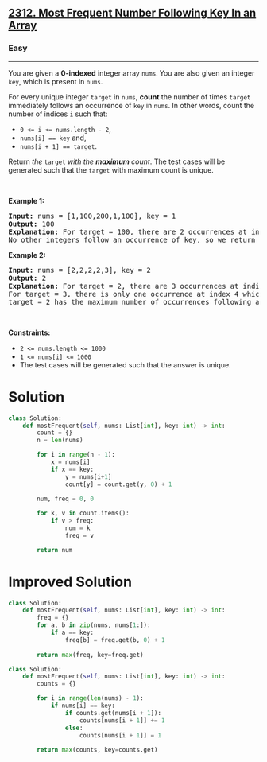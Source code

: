 <h2><a href="https://leetcode.com/problems/most-frequent-number-following-key-in-an-array">2312. Most Frequent Number Following Key In an Array</a></h2><h3>Easy</h3><hr><p>You are given a <strong>0-indexed</strong> integer array <code>nums</code>.<strong> </strong>You are also given an integer <code>key</code>, which is present in <code>nums</code>.</p>

<p>For every unique integer <code>target</code> in <code>nums</code>, <strong>count</strong> the number of times <code>target</code> immediately follows an occurrence of <code>key</code> in <code>nums</code>. In other words, count the number of indices <code>i</code> such that:</p>

<ul>
	<li><code>0 &lt;= i &lt;= nums.length - 2</code>,</li>
	<li><code>nums[i] == key</code> and,</li>
	<li><code>nums[i + 1] == target</code>.</li>
</ul>

<p>Return <em>the </em><code>target</code><em> with the <strong>maximum</strong> count</em>. The test cases will be generated such that the <code>target</code> with maximum count is unique.</p>

<p>&nbsp;</p>
<p><strong class="example">Example 1:</strong></p>

<pre>
<strong>Input:</strong> nums = [1,100,200,1,100], key = 1
<strong>Output:</strong> 100
<strong>Explanation:</strong> For target = 100, there are 2 occurrences at indices 1 and 4 which follow an occurrence of key.
No other integers follow an occurrence of key, so we return 100.
</pre>

<p><strong class="example">Example 2:</strong></p>

<pre>
<strong>Input:</strong> nums = [2,2,2,2,3], key = 2
<strong>Output:</strong> 2
<strong>Explanation:</strong> For target = 2, there are 3 occurrences at indices 1, 2, and 3 which follow an occurrence of key.
For target = 3, there is only one occurrence at index 4 which follows an occurrence of key.
target = 2 has the maximum number of occurrences following an occurrence of key, so we return 2.
</pre>

<p>&nbsp;</p>
<p><strong>Constraints:</strong></p>

<ul>
	<li><code>2 &lt;= nums.length &lt;= 1000</code></li>
	<li><code>1 &lt;= nums[i] &lt;= 1000</code></li>
	<li>The test cases will be generated such that the answer is unique.</li>
</ul>

# Solution 
```python
class Solution:
    def mostFrequent(self, nums: List[int], key: int) -> int:
        count = {}
        n = len(nums)

        for i in range(n - 1):
            x = nums[i]
            if x == key:
                y = nums[i+1]
                count[y] = count.get(y, 0) + 1
        
        num, freq = 0, 0

        for k, v in count.items():
            if v > freq:
                num = k
                freq = v

        return num
```

# Improved Solution
```python
class Solution:
    def mostFrequent(self, nums: List[int], key: int) -> int:
        freq = {}
        for a, b in zip(nums, nums[1:]):
            if a == key:
                freq[b] = freq.get(b, 0) + 1
        
        return max(freq, key=freq.get)
```

```python
class Solution:
    def mostFrequent(self, nums: List[int], key: int) -> int:
        counts = {}

        for i in range(len(nums) - 1):
            if nums[i] == key:
                if counts.get(nums[i + 1]):
                    counts[nums[i + 1]] += 1
                else:
                    counts[nums[i + 1]] = 1
                    
        return max(counts, key=counts.get)
```
